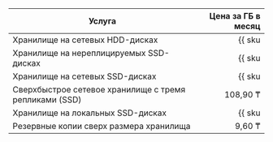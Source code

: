 | Услуга                                  | Цена за ГБ в месяц                                                     |
| ----- | ----: |
| Хранилище на сетевых HDD-дисках         | {{ sku|KZT|mdb.cluster.network-hdd.mysql|month|string }}               |
| Хранилище на нереплицируемых SSD-дисках | {{ sku|KZT|mdb.cluster.network-ssd-nonreplicated.mysql|month|string }} |
| Хранилище на сетевых SSD-дисках         | {{ sku|KZT|mdb.cluster.network-nvme.mysql|month|string }}              |
| Сверхбыстрое сетевое хранилище с тремя репликами (SSD) | 108,90 ₸ |
| Хранилище на локальных SSD-дисках       | {{ sku|KZT|mdb.cluster.local-nvme.mysql|month|string }}                |
| Резервные копии сверх размера хранилища | 9,60 ₸                                                                 |
